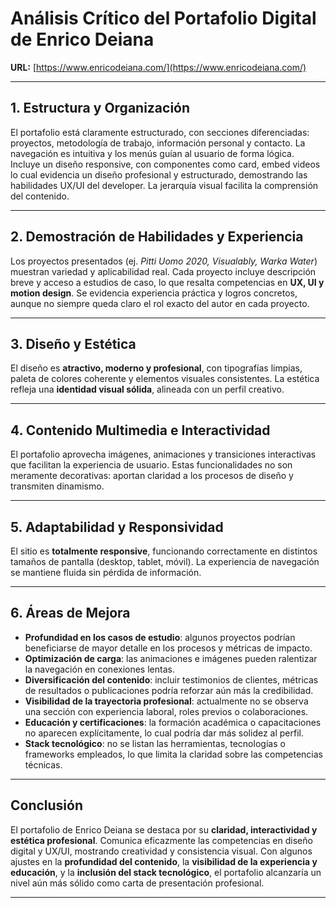 # Análisis Crítico del Portafolio Digital de Enrico Deiana

**URL:** [https://www.enricodeiana.com/](https://www.enricodeiana.com/)

---

## 1. Estructura y Organización
El portafolio está claramente estructurado, con secciones diferenciadas: proyectos, metodología de trabajo, información personal y contacto. 
La navegación es intuitiva y los menús guían al usuario de forma lógica. Incluye un diseño responsive, con componentes como card, embed videos 
lo cual evidencia un diseño profesional y estructurado, demostrando las habilidades UX/UI del developer. La jerarquía visual facilita la comprensión del contenido.

---

## 2. Demostración de Habilidades y Experiencia
Los proyectos presentados (ej. *Pitti Uomo 2020, Visualably, Warka Water*) muestran variedad y aplicabilidad real. 
Cada proyecto incluye descripción breve y acceso a estudios de caso, lo que resalta competencias en **UX, UI y motion design**. 
Se evidencia experiencia práctica y logros concretos, aunque no siempre queda claro el rol exacto del autor en cada proyecto.

---

## 3. Diseño y Estética
El diseño es **atractivo, moderno y profesional**, con tipografías limpias, paleta de colores coherente y elementos visuales consistentes. 
La estética refleja una **identidad visual sólida**, alineada con un perfil creativo.

---

## 4. Contenido Multimedia e Interactividad
El portafolio aprovecha imágenes, animaciones y transiciones interactivas que facilitan la experiencia de usuario. 
Estas funcionalidades no son meramente decorativas: aportan claridad a los procesos de diseño y transmiten dinamismo.

---

## 5. Adaptabilidad y Responsividad
El sitio es **totalmente responsive**, funcionando correctamente en distintos tamaños de pantalla (desktop, tablet, móvil). 
La experiencia de navegación se mantiene fluida sin pérdida de información.

---

## 6. Áreas de Mejora
- **Profundidad en los casos de estudio**: algunos proyectos podrían beneficiarse de mayor detalle en los procesos y métricas de impacto.  
- **Optimización de carga**: las animaciones e imágenes pueden ralentizar la navegación en conexiones lentas.  
- **Diversificación del contenido**: incluir testimonios de clientes, métricas de resultados o publicaciones podría reforzar aún más la credibilidad.  
- **Visibilidad de la trayectoria profesional**: actualmente no se observa una sección con experiencia laboral, roles previos o colaboraciones.  
- **Educación y certificaciones**: la formación académica o capacitaciones no aparecen explícitamente, lo cual podría dar más solidez al perfil.  
- **Stack tecnológico**: no se listan las herramientas, tecnologías o frameworks empleados, lo que limita la claridad sobre las competencias técnicas.  

---

## Conclusión
El portafolio de Enrico Deiana se destaca por su **claridad, interactividad y estética profesional**. 
Comunica eficazmente las competencias en diseño digital y UX/UI, mostrando creatividad y consistencia visual. 
Con algunos ajustes en la **profundidad del contenido**, la **visibilidad de la experiencia y educación**, y la **inclusión del stack tecnológico**, 
el portafolio alcanzaría un nivel aún más sólido como carta de presentación profesional.

---
